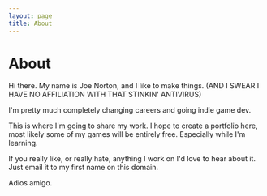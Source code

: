 ```yaml
---
layout: page
title: About
---
```

# About  

Hi there. My name is Joe Norton, and I like to make things. (AND I SWEAR I HAVE NO AFFILIATION WITH THAT STINKIN' ANTIVIRUS)   

I'm pretty much completely changing careers and going indie game dev.  
 
This is where I'm going to share my work. I hope to create a portfolio here, most likely some of my games will be entirely free. Especially while I'm learning.  

If you really like, or really hate, anything I work on I'd love to hear about it. Just email it to my first name on this domain.  

Adios amigo.  